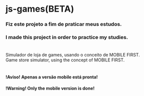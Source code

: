 # js-games(BETA)
### Fiz este projeto a fim de praticar meus estudos.
### I made this project in order to practice my studies.
#
Simulador de loja de games, usando o conceito de MOBILE FIRST.<br>
Game store simulator, using the concept of MOBILE FIRST.
#
#### !Aviso! Apenas a versão mobile está pronta!
#### !Warning! Only the mobile version is done!
